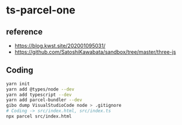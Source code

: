 # ts-parcel-one

## reference

- https://blog.kwst.site/202001095031/
- https://github.com/SatoshiKawabata/sandbox/tree/master/three-js

## Coding

```bash
yarn init
yarn add @types/node --dev
yarn add typescript --dev
yarn add parcel-bundler --dev
gibo dump VisualStudioCode node > .gitignore
# Coding -> src/index.html, src/index.ts
npx parcel src/index.html
```
